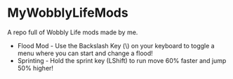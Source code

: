 # MyWobblyLifeMods
A repo full of Wobbly Life mods made by me.
- Flood Mod - Use the Backslash Key (\\) on your keyboard to toggle a menu where you can start and change a flood!
- Sprinting - Hold the sprint key (LShift) to run move 60% faster and jump 50% higher!
